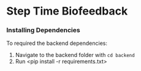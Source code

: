 # Step Time Biofeedback

### Installing Dependencies
To required the backend dependencies:
1. Navigate to the backend folder with <code>cd backend</code>
2. Run <pip install -r requirements.txt>